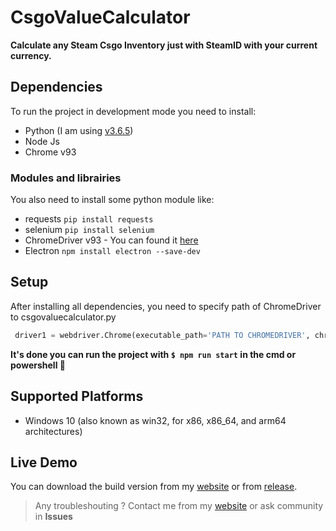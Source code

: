 # CsgoValueCalculator
**Calculate any Steam Csgo Inventory just with SteamID with your current currency.**

## Dependencies
To run the project in development mode you need to install:
- Python (I am using [v3.6.5](https://www.python.org/downloads/release/python-365/))
- Node Js
- Chrome v93

### Modules and librairies
You also need to install some python module like:
- requests `pip install requests`
- selenium `pip install selenium`
- ChromeDriver v93 - You can found it [here](https://chromedriver.chromium.org/home)
- Electron `npm install electron --save-dev`

## Setup
After installing all dependencies, you need to specify path of ChromeDriver to csgovaluecalculator.py
```python
 driver1 = webdriver.Chrome(executable_path='PATH TO CHROMEDRIVER', chrome_options=chrome_params)
```
**It's done you can run the project with `$ npm run start` in the cmd or powershell 🎉**
## Supported Platforms
- Windows 10 (also known as win32, for x86, x86_64, and arm64 architectures)

## Live Demo
You can download the build version from my [website](https://mouadessalim.xyz/#wkaid) or from [release](https://github.com/mouadessalim/CsgoValueCalculator/releases).
> Any troubleshouting ? Contact me from my [website](https://mouadessalim.xyz/#contact) or ask community in **Issues**
